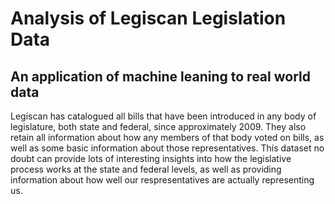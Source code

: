# Analysis of Legiscan Legislation Data

## An application of machine leaning to real world data

Legiscan has catalogued all bills that have been introduced in any body of legislature, both state and federal, since approximately 2009. They also retain all information about how any members of that body voted on bills, as well as some basic information about those representatives. This dataset no doubt can provide lots of interesting insights into how the legislative process works at the state and federal levels, as well as providing information about how well our respresentatives are actually representing us.

